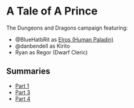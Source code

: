 # A Tale of A Prince

The Dungeons and Dragons campaign featuring:
* @BlueHatbRit as [Elros (Human Paladin)](./elros)
* @danbendell as Kirito
* Ryan as Regor (Dwarf Cleric)

## Summaries

* [Part 1](./Summaries/part-1.md)
* [Part 3](./Summaries/part-3.md)
* [Part 4](./Summaries/part-4.md)

